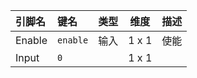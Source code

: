 <!--
DO NOT EDIT THIS FILE DIRECTLY.
This file is generated by tools/comp-docs.js.
All changes will be overwritten by regeneration.
-->

<slot class="model-pins">

| 引脚名 | 键名 | 类型 | 维度 | 描述 |
|:------ |:---- |:----:|:----:|:---- |
| Enable | `enable` | 输入 | 1 x 1 | 使能 |
| Input | `0` |  | 1 x 1 |  |

</slot>
